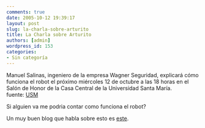 ```yaml
---
comments: true
date: 2005-10-12 19:39:17
layout: post
slug: la-charla-sobre-arturito
title: La Charla sobre Arturito
authors: [admin]
wordpress_id: 153
categories:
- Sin categoría
---
```


Manuel Salinas, ingeniero de la empresa Wagner Seguridad, explicará cómo funciona el robot el próximo miércoles 12 de octubre a las 18 horas en el Salón de Honor de la Casa Central de la Universidad Santa María.  
fuente: [USM](http://www.usm.cl/eventos/evento.html?subaction=showfull&id=1128698542&archive=&start_from=&ucat=2&)

Si alguien va me podria contar como funciona el robot?

Un muy buen blog que habla sobre esto es [este](http://ecoidea.blogspot.com/2005/09/arturito-el-robot-fantastico-me-he.html).



